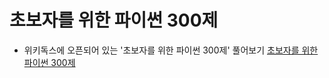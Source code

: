# 초보자를 위한 파이썬 300제

* 위키독스에 오픈되어 있는 '초보자를 위한 파이썬 300제' 풀어보기
[초보자를 위한 파이썬 300제](https://wikidocs.net/book/922 "wikidocs") 

